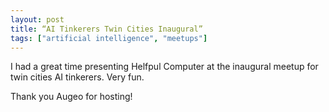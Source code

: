 ```yaml
---
layout: post
title: “AI Tinkerers Twin Cities Inaugural”
tags: ["artificial intelligence", "meetups"]
---
```


I had a great time presenting Helfpul Computer at the inaugural meetup for twin cities AI tinkerers.
Very fun.

Thank you Augeo for hosting!